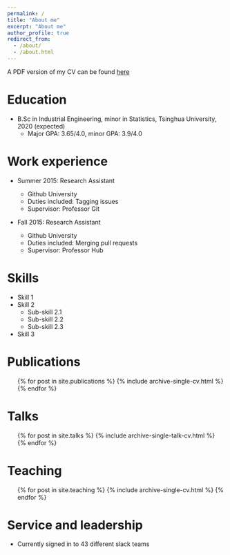 ```yaml
---
permalink: /
title: "About me"
excerpt: "About me"
author_profile: true
redirect_from: 
  - /about/
  - /about.html
---
```


A PDF version of my CV can be found [here](https://github.com/ZhiJamesLiu/Home/blob/master/CV.pdf) 

Education
======
* B.Sc in Industrial Engineering, minor in Statistics, Tsinghua University, 2020 (expected)
  * Major GPA: 3.65/4.0, minor GPA: 3.9/4.0

Work experience
======
* Summer 2015: Research Assistant
  * Github University
  * Duties included: Tagging issues
  * Supervisor: Professor Git

* Fall 2015: Research Assistant
  * Github University
  * Duties included: Merging pull requests
  * Supervisor: Professor Hub
  
Skills
======
* Skill 1
* Skill 2
  * Sub-skill 2.1
  * Sub-skill 2.2
  * Sub-skill 2.3
* Skill 3

Publications
======
  <ul>{% for post in site.publications %}
    {% include archive-single-cv.html %}
  {% endfor %}</ul>
  
Talks
======
  <ul>{% for post in site.talks %}
    {% include archive-single-talk-cv.html %}
  {% endfor %}</ul>
  
Teaching
======
  <ul>{% for post in site.teaching %}
    {% include archive-single-cv.html %}
  {% endfor %}</ul>
  
Service and leadership
======
* Currently signed in to 43 different slack teams
